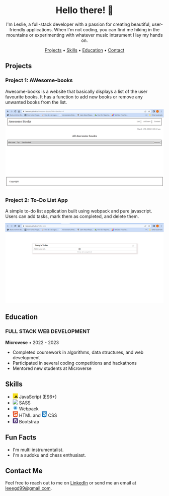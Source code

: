 <h1 align="center">Hello there! 👋</h1>

<p align="center">
  I'm Leslie, a full-stack developer with a passion for creating beautiful, user-friendly applications. When I'm not coding, you can find me hiking in the mountains or experimenting with whatever music intsrument I lay my hands on.
</p>

<p align="center">
  <a href="#projects">Projects</a> •
  <a href="#skills">Skills</a> •
  <a href="#education">Education</a> •
  <a href="#contact">Contact</a>
</p>

## Projects

### Project 1: AWesome-books

Awesome-books is a website that basically displays a list of the user favourite books. It has a function to add new books or remove any unwanted books from the list.

![Awesome books screenshot](./images/Screenshot%20(13).png)

### Project 2: To-Do List App

A simple to-do list application built using webpack and pure javascript. Users can add tasks, mark them as completed, and delete them.

![To-Do List App screenshot](./images/Screenshot%20(14).png)


## Education

### FULL STACK WEB DEVELOPMENT

**Microvese** • 2022 - 2023

- Completed coursework in algorithms, data structures, and web development
- Participated in several coding competitions and hackathons
- Mentored new students at Microverse

## Skills

- <img src="./images/javascript-logo.svg" width="16"> JavaScript (ES6+)
- <img src="https://upload.wikimedia.org/wikipedia/commons/9/96/Sass_Logo_Color.svg" width="16"> SASS
- <img src="./images/webpack-icon.svg" width="16"> Webpack
- <img src="./images/html-1.svg" width="16"> HTML and <img src="./images/css-3.svg" width="16"> CSS
- <img src="./images/bootstrap-4.svg" width="16"> Bootstrap

## Fun Facts

- I'm multi instrumentalist.
- I'm a sudoku and chess enthusiast.

## Contact Me

Feel free to reach out to me on [LinkedIn](https://www.linkedin.com/in/leslie-gudo/) or send me an email at leeegd99@gmail.com.




